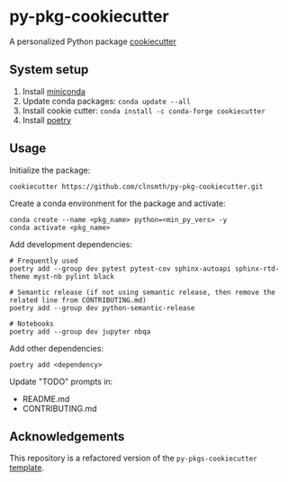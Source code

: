 # py-pkg-cookiecutter

A personalized Python package [cookiecutter](https://cookiecutter.readthedocs.io/en/latest/)

## System setup

1. Install [miniconda](https://docs.conda.io/en/latest/miniconda.html)
2. Update conda packages: `conda update --all`
3. Install cookie cutter: `conda install -c conda-forge cookiecutter`
4. Install [poetry](https://python-poetry.org/docs/master/#installing-with-the-official-installer)

## Usage

Initialize the package:
```
cookiecutter https://github.com/clnsmth/py-pkg-cookiecutter.git
```

Create a conda environment for the package and activate:
```
conda create --name <pkg_name> python=<min_py_vers> -y
conda activate <pkg_name>
```

Add development dependencies:
```
# Frequently used
poetry add --group dev pytest pytest-cov sphinx-autoapi sphinx-rtd-theme myst-nb pylint black 

# Semantic release (if not using semantic release, then remove the related line from CONTRIBUTING.md)
poetry add --group dev python-semantic-release

# Notebooks
poetry add --group dev jupyter nbqa
```

Add other dependencies:
```
poetry add <dependency>
```

Update "TODO" prompts in:
- README.md
- CONTRIBUTING.md

## Acknowledgements

This repository is a refactored version of the `py-pkgs-cookiecutter` [template](https://github.com/py-pkgs/py-pkgs-cookiecutter).
